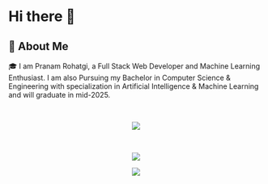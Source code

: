 # Hi there 👋

## 🚀 About Me
🎓 I am Pranam Rohatgi, a Full Stack Web Developer and Machine Learning Enthusiast. I am also Pursuing my Bachelor in Computer Science & Engineering with specialization in Artificial Intelligence & Machine Learning and will graduate in mid-2025.

<br>

<p align="center"><img src="https://github-readme-stats.vercel.app/api?username=Pranam2002&show_icons=true&theme=radical"></p>
<br>
<p align="center">
<img src="https://github-readme-stats.vercel.app/api/top-langs?username=Pranam2002&show_icons=true">
</p>

<p align="center">
<img src="https://github-readme-activity-graph.vercel.app/graph?username=Pranam2002&bg_color=1c1c1c&color=8f66ff&line=fb185c&point=f9db15&area=true&hide_border=true">
</p>

<!--
**Pranam2002/Pranam2002** is a ✨ _special_ ✨ repository because its `README.md` (this file) appears on your GitHub profile.

Here are some ideas to get you started:

- 🔭 I’m currently working on ...
- 🌱 I’m currently learning ...
- 👯 I’m looking to collaborate on ...
- 🤔 I’m looking for help with ...
- 💬 Ask me about ...
- 📫 How to reach me: ...
- 😄 Pronouns: ...
- ⚡ Fun fact: ...

## 🏆 Github Trophies
<p align="center">
<img src="https://github-profile-trophy.vercel.app/?username=Pranam2002&theme=radical">
</p>

-->
